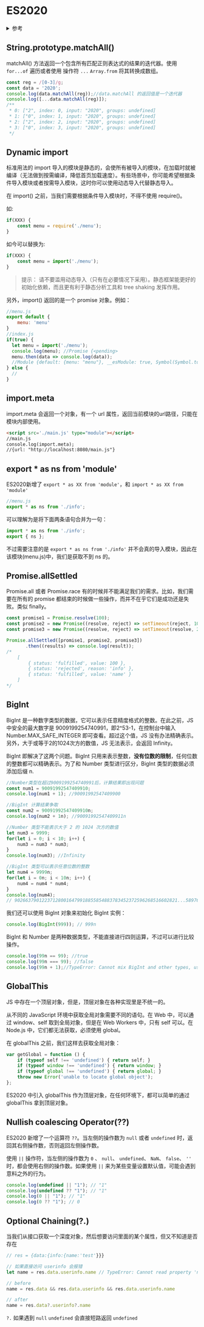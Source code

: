 # ES2020

<details>
<summary>参考</summary>

- [ECMAScript 2020新特性](https://mp.weixin.qq.com/s/C-9UUVB7d59zLHILhVC6TQ) - _前端宇宙 ，作者刘小夕_

</details>

## String.prototype.matchAll()

matchAll() 方法返回一个包含所有匹配正则表达式的结果的迭代器。使用 `for...of` 遍历或者使用 操作符 `...` `Array.from` 将其转换成数组。

```js
const reg = /[0-3]/g;
const data = '2020';
console.log(data.matchAll(reg));//data.matchAll 的返回值是一个迭代器
console.log([...data.matchAll(reg)]);
/**
 * 0: ["2", index: 0, input: "2020", groups: undefined]
 * 1: ["0", index: 1, input: "2020", groups: undefined]
 * 2: ["2", index: 2, input: "2020", groups: undefined]
 * 3: ["0", index: 3, input: "2020", groups: undefined]
 */
```

## Dynamic import

标准用法的 import 导入的模块是静态的，会使所有被导入的模块，在加载时就被编译（无法做到按需编译，降低首页加载速度）。有些场景中，你可能希望根据条件导入模块或者按需导入模块，这时你可以使用动态导入代替静态导入。

在 import() 之前，当我们需要根据条件导入模块时，不得不使用 require()。

如:

```js
if(XXX) {
    const menu = require('./menu');
}
```

如今可以替换为:

```js
if(XXX) {
    const menu = import('./menu');
}
```

> 提示： 请不要滥用动态导入（只有在必要情况下采用）。静态框架能更好的初始化依赖，而且更有利于静态分析工具和 tree shaking 发挥作用。

另外，import() 返回的是一个 promise 对象。例如：

```js
//menu.js
export default {
    menu: 'menu'
}
//index.js
if(true) {
  let menu = import('./menu');
  console.log(menu); //Promise {<pending>
  menu.then(data => console.log(data));
  //Module {default: {menu: "menu"}, __esModule: true, Symbol(Symbol.toStringTag): "Module"}
} else {
  //
}
```

## import.meta

import.meta 会返回一个对象，有一个 url 属性，返回当前模块的url路径，只能在模块内部使用。

```html
<script src='./main.js' type="module"></script>
//main.js
console.log(import.meta);
//{url: "http://localhost:8080/main.js"}
```

## export * as ns from 'module'

ES2020新增了 `export * as XX from 'module'`，和 `import * as XX from 'module'`

```js
//menu.js
export * as ns from './info';
```

可以理解为是将下面两条语句合并为一句：

```js
import * as ns from './info';
export { ns };
```

不过需要注意的是 `export * as ns from './info'` 并不会真的导入模块，因此在该模块(menu.js)中，我们是获取不到 ns 的。

## Promise.allSettled

Promise.all 或者 Promise.race 有的时候并不能满足我们的需求。比如，我们需要在所有的 promise 都结束的时候做一些操作，而并不在乎它们是成功还是失败。类似 finally。

```js
const promise1 = Promise.resolve(100);
const promise2 = new Promise((resolve, reject) => setTimeout(reject, 100, 'info'));
const promise3 = new Promise((resolve, reject) => setTimeout(resolve, 200, 'name'))

Promise.allSettled([promise1, promise2, promise3])
       .then((results) => console.log(result));
/*
    [
        { status: 'fulfilled', value: 100 },
        { status: 'rejected', reason: 'info' },
        { status: 'fulfilled', value: 'name' }
    ]
*/
```

## BigInt

BigInt 是一种数字类型的数据，它可以表示任意精度格式的整数。在此之前，JS 中安全的最大数字是 9009199254740991，即2^53-1，在控制台中输入 Number.MAX_SAFE_INTEGER 即可查看。超过这个值，JS 没有办法精确表示。另外，大于或等于2的1024次方的数值，JS 无法表示，会返回 Infinity。

BigInt 即解决了这两个问题。BigInt 只用来表示整数，**没有位数的限制**，任何位数的整数都可以精确表示。为了和 Number 类型进行区分，BigInt 类型的数据必须添加后缀 n.

```js
//Number类型在超过9009199254740991后，计算结果即出现问题
const num1 = 90091992547409910;
console.log(num1 + 1); //90091992547409900

//BigInt 计算结果争取
const num2 = 90091992547409910n;
console.log(num2 + 1n); //90091992547409911n

//Number 类型不能表示大于 2 的 1024 次方的数值
let num3 = 9999;
for(let i = 0; i < 10; i++) {
    num3 = num3 * num3;
}
console.log(num3); //Infinity

//BigInt 类型可以表示任意位数的整数
let num4 = 9999n;
for(let i = 0n; i < 10n; i++) {
    num4 = num4 * num4;
}
console.log(num4);
// 902663790122371280016479918855854883783452372596268516602821...589760001n
```

我们还可以使用 BigInt 对象来初始化 BigInt 实例：

```js
console.log(BigInt(999)); // 999n
```

BigInt 和 Number 是两种数据类型，不能直接进行四则运算，不过可以进行比较操作。

```js
console.log(99n == 99); //true
console.log(99n === 99); //false
console.log(99n + 1);//TypeError: Cannot mix BigInt and other types, use explicit conversionss
```

## GlobalThis

JS 中存在一个顶层对象，但是，顶层对象在各种实现里是不统一的。

从不同的 JavaScript 环境中获取全局对象需要不同的语句。在 Web 中，可以通过 window、self 取到全局对象，但是在 Web Workers 中，只有 self 可以。在 Node.js 中，它们都无法获取，必须使用 global。

在 globalThis 之前，我们这样去获取全局对象：

```js
var getGlobal = function () {
    if (typeof self !== 'undefined') { return self; }
    if (typeof window !== 'undefined') { return window; }
    if (typeof global !== 'undefined') { return global; }
    throw new Error('unable to locate global object');
};
```

ES2020 中引入 globalThis 作为顶层对象，在任何环境下，都可以简单的通过 globalThis 拿到顶层对象。

## Nullish coalescing Operator(??)

ES2020 新增了一个运算符 `??`。当左侧的操作数为 `null` 或者 `undefined` 时，返回其右侧操作数，否则返回左侧操作数。

使用 `||` 操作符，当左侧的操作数为 `0` 、 `null`、 `undefined`、 `NaN`、 `false`、 `''` 时，都会使用右侧的操作数。如果使用 `||` 来为某些变量设置默认值，可能会遇到意料之外的行为。

```js
console.log(undefined || "1"); // "1"
console.log(undefined ?? "1"); // "1"
console.log(0 || "1"); // "1"
console.log(0 ?? "1"); // 0
```

## Optional Chaining(?.)

当我们从接口获取一个深度对象，然后想要访问里面的某个属性，但又不知道是否存在

```js
// res = {data:{info:{name:'test'}}}

// 如果直接访问 userinfo 会报错
let name = res.data.userinfo.name // TypeError: Cannot read property 'name' of undefined

// before
name = res.data && res.data.userinfo && res.data.userinfo.name

// after
name = res.data?.userinfo?.name
```

`?.` 如果遇到 `null` `undefined` 会直接短路返回 `undefined`
